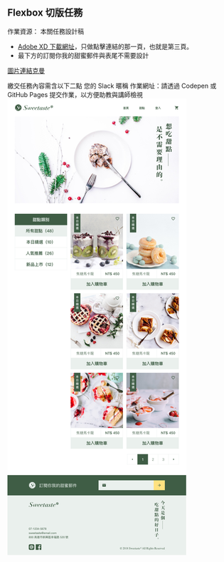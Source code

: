 ## Flexbox 切版任務

作業資源：
本關任務設計稿
+ [Adobe XD 下載網址](https://xd.adobe.com/spec/934efdb7-a7e4-47d5-572e-efece0914f62-e57f/screen/9ba8ec87-c41b-474f-b92b-d2bb2fc7f922/specs/?fbclid=IwAR15fy4gQca7ZDUNrLwshygmfRsPpVtKRXW-ogWntmWT5WHXRzZ10ZG3Heg)，只做點擊連結的那一頁，也就是第三頁。
+ 最下方的訂閱你我的甜蜜郵件與表尾不需要設計

[圖片連結克曼](https://github.com/hexschool/webLayoutTraining1st/tree/master/student-week1)


繳交任務內容需含以下二點
您的 Slack 暱稱
作業網址：請透過 Codepen 或 GitHub Pages 提交作業，以方便助教與講師檢視
<img src="設計圖.png" alt="設計圖">
